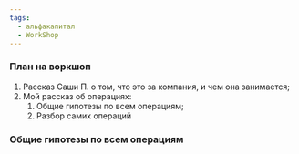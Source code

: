 ```yaml
---
tags:
  - альфакапитал
  - WorkShop
---
```

### План на воркшоп
1. Рассказ Саши П. о том, что это за компания, и чем она занимается;
2. Мой рассказ об операциях:
	1. Общие гипотезы по всем операциям;
	2. Разбор самих операций

### Общие гипотезы по всем операциям
